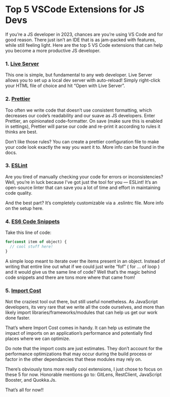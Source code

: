# Top 5 VSCode Extensions for JS Devs

If you’re a JS developer in 2023, chances are you’re using VS Code and for good reason. There just isn’t an IDE that is as jam-packed with features, while still feeling light. Here are the top 5 VS Code extensions that can help you become a more productive JS developer.

### 1. [Live Server](https://marketplace.visualstudio.com/items?itemName=ritwickdey.LiveServer)

This one is simple, but fundamental to any web developer. Live Server allows you to set up a local dev server with auto-reload! Simply right-click your HTML file of choice and hit “Open with Live Server”.

### 2. [Prettier](https://prettier.io/)

Too often we write code that doesn’t use consistent formatting, which decreases our code’s readability and our suave as JS developers. Enter Prettier, an opinionated code-formatter. On save (make sure this is enabled in settings), Prettier will parse our code and re-print it according to rules it thinks are best.

Don’t like those rules? You can create a prettier configuration file to make your code look exactly the way you want it to. More info can be found in the docs.

### 3. [ESLint](https://eslint.org/)

Are you tired of manually checking your code for errors or inconsistencies? Well, you’re in luck because I’ve got just the tool for you — ESLint! It’s an open-source linter that can save you a lot of time and effort in maintaining code quality.

And the best part? It’s completely customizable via a .eslintrc file. More info on the setup here.

### 4. [ES6 Code Snippets](https://marketplace.visualstudio.com/items?itemName=xabikos.JavaScriptSnippets)

Take this line of code:

```js
for(const item of object) {
  // cool stuff here!
}
```

A simple loop meant to iterate over the items present in an object. Instead of writing that entire line out what if we could just write “fof” ( for … of loop ) and it would give us the same line of code? Well that’s the magic behind code snippets and there are tons more where that came from!

### 5. [Import Cost](https://marketplace.visualstudio.com/items?itemName=wix.vscode-import-cost)

Not the craziest tool out there, but still useful nonetheless. As JavaScript developers, its very rare that we write all the code ourselves, and more than likely import libraries/frameworks/modules that can help us get our work done faster.

That’s where Import Cost comes in handy. It can help us estimate the impact of imports on an application’s performance and potentially find places where we can optimize.

Do note that the import costs are just estimates. They don’t account for the performance optimizations that may occur during the build process or factor in the other dependancies that these modules may rely on.

There’s obviously tons more really cool extensions, I just chose to focus on these 5 for now. Honorable mentions go to: GitLens, RestClient, JavaScript Booster, and Quokka.Js.

That’s all for now!!
